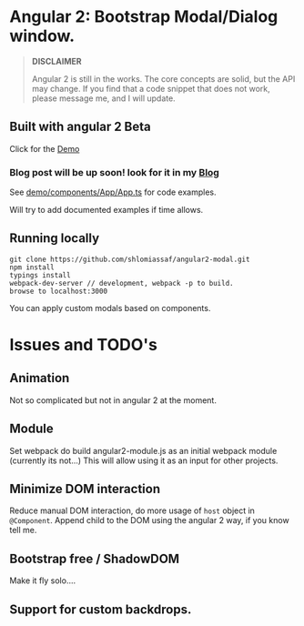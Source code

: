 # Angular 2: Bootstrap Modal/Dialog window.

>**DISCLAIMER**  
>
>Angular 2 is still in the works. The core concepts are solid, but the API may change. If you find that a code snippet that does not work, please message me, and I will update.
 
## Built with angular 2 Beta

Click for the [Demo](http://shlomiassaf.github.io/angular2-modal/)

### Blog post will be up soon! look for it in my [Blog](http://blog.assaf.co/)

See [demo/components/App/App.ts](https://github.com/shlomiassaf/angular2-modal/blob/master/demo/components/App/App.ts) for code examples.

Will try to add documented examples if time allows.

## Running locally
    git clone https://github.com/shlomiassaf/angular2-modal.git  
    npm install  
    typings install  
    webpack-dev-server // development, webpack -p to build.  
    browse to localhost:3000  

You can apply custom modals based on components.

# Issues and TODO's
## Animation
Not so complicated but not in angular 2 at the moment.

## Module
Set webpack do build angular2-module.js as an initial webpack module (currently its not...)
This will allow using it as an input for other projects.

## Minimize DOM interaction
Reduce manual DOM interaction, do more usage of `host` object in `@Component`.
Append child to the DOM using the angular 2 way, if you know tell me.
 
## Bootstrap free / ShadowDOM
Make it fly solo....

## Support for custom backdrops. 
